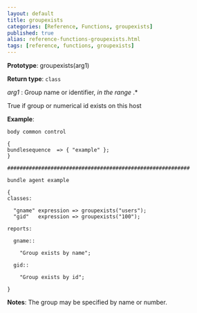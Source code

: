 ```yaml
---
layout: default
title: groupexists
categories: [Reference, Functions, groupexists]
published: true
alias: reference-functions-groupexists.html
tags: [reference, functions, groupexists]
---
```


**Prototype**: groupexists(arg1) 

**Return type**: `class`

 *arg1* : Group name or identifier, *in the range* .\*   

True if group or numerical id exists on this host

**Example**:

```cf3
body common control

{
bundlesequence  => { "example" };
}

###########################################################

bundle agent example

{     
classes:

  "gname" expression => groupexists("users");
  "gid"   expression => groupexists("100");

reports:

  gname::

    "Group exists by name";

  gid::

    "Group exists by id";

}
```

**Notes**:
The group may be specified by name or number.
